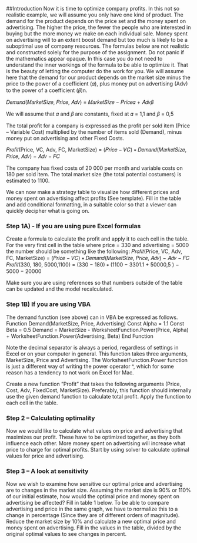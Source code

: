 ##Introduction
Now it is time to optimize company profits. In this not so realistic example, we will assume you only have one kind of product. The demand for the product depends on the price set and the money spent on advertising. The higher the price, the fewer the people who are interested in buying but the more money we make on each individual sale. Money spent on advertising will to an extent boost demand but too much is likely to be a suboptimal use of company resources.
The formulas below are not realistic and constructed solely for the purpose of the assignment. Do not panic if the mathematics appear opaque. In this case you do not need to understand the inner workings of the formula to be able to optimize it. That is the beauty of letting the computer do the work for you.
We will assume here that the demand for our product depends on the market size minus the price to the power of a coefficient (𝛼), plus money put on advertising (Adv) to the power of a coefficient (𝛽)n.

𝐷𝑒𝑚𝑎𝑛𝑑(𝑀𝑎𝑟𝑘𝑒𝑡𝑆𝑖𝑧𝑒, 𝑃𝑟𝑖𝑐𝑒, 𝐴𝑑𝑣) = 𝑀𝑎𝑟𝑘𝑒𝑡𝑆𝑖𝑧𝑒 − 𝑃𝑟𝑖𝑐𝑒𝛼 + 𝐴𝑑𝑣𝛽

We will assume that 𝛼 and 𝛽 are constants, fixed at 𝛼 = 1,1 and 𝛽 = 0,5

The total profit for a company is expressed as the profit per sold item (Price – Variable Cost) multiplied by the number of items sold (Demand), minus money put on advertising and other Fixed Costs.

𝑃𝑟𝑜𝑓𝑖𝑡(Price, VC, Adv, FC, MarketSize) = (𝑃𝑟𝑖𝑐𝑒 − 𝑉𝐶) ∗ 𝐷𝑒𝑚𝑎𝑛𝑑(𝑀𝑎𝑟𝑘𝑒𝑡𝑆𝑖𝑧𝑒, 𝑃𝑟𝑖𝑐𝑒, 𝐴𝑑𝑣) − 𝐴𝑑𝑣 − 𝐹𝐶

The company has fixed costs of 20 000 per month and variable costs on 180 per sold item. The total market size (the total potential costumers) is estimated to 1100.

We can now make a strategy table to visualize how different prices and money spent on advertising affect profits (See template). Fill in the table and add conditional formatting, in a suitable color so that a viewer can quickly decipher what is going on.

### Step 1A) - If you are using pure Excel formulas
Create a formula to calculate the profit and apply it to each cell in the table. For the very first cell in the table where price = 330 and advertising = 5000 the number should be something like the following: 𝑃𝑟𝑜𝑓𝑖𝑡(Price, VC, Adv, FC, MarketSize) = (𝑃𝑟𝑖𝑐𝑒 − 𝑉𝐶) ∗ 𝐷𝑒𝑚𝑎𝑛𝑑(𝑀𝑎𝑟𝑘𝑒𝑡𝑆𝑖𝑧𝑒, 𝑃𝑟𝑖𝑐𝑒, 𝐴𝑑𝑣) − 𝐴𝑑𝑣 − 𝐹𝐶
𝑃𝑟𝑜𝑓𝑖𝑡(330, 180, 5000,1100) = (330 − 180) ∗ (1100 − 3301.1 + 50000,5 ) − 5000 − 20000

Make sure you are using references so that numbers outside of the table can be updated and the model recalculated.

### Step 1B) If you are using VBA
The demand function (see above) can in VBA be expressed as follows.
Function Demand(MarketSize, Price, Advertising) Const Alpha = 1.1 Const Beta = 0.5
Demand = MarketSize - WorksheetFunction.Power(Price, Alpha) + WorksheetFunction.Power(Advertising, Beta) End Function

Note the decimal separator is always a period, regardless of settings in Excel or on your computer in general. This function takes three arguments, MarketSize, Price and Advertising. The WorksheetFunction.Power function is just a different way of writing the power operator ^, which for some reason has a tendency to not work on Excel for Mac.

Create a new function ”Profit” that takes the following arguments (Price, Cost, Adv, FixedCost, MarketSize). Preferably, this function should internally use the given demand function to calculate total profit. Apply the function to each cell in the table.

### Step 2 – Calculating optimality

Now we would like to calculate what values on price and advertising that maximizes our profit. These have to be optimized together, as they both influence each other. More money spent on advertising will increase what price to charge for optimal profits. Start by using solver to calculate optimal values for price and advertising.

### Step 3 – A look at sensitivity
Now we wish to examine how sensitive our optimal price and advertising are to changes in the market size. Assuming the market size is 90% or 110% of our initial estimate, how would the optimal price and money spent on advertising be affected? Fill in table 1 below. To be able to compare advertising and price in the same graph, we have to normalize this to a change in percentage (Since they are of different orders of magnitude). Reduce the market size by 10% and calculate a new optimal price and money spent on advertising. Fill in the values in the table, divided by the original optimal values to see changes in percent.
